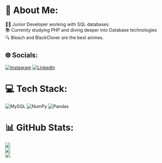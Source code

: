 # 💫 About Me:
👨‍💻 Junior Developer working with SQL databases<br>📚 Currently studying PHP and diving deeper into Database technologies<br>🔍 Bleach and BlackClover are the best animes.


## 🌐 Socials:
[![Instagram](https://img.shields.io/badge/Instagram-%23E4405F.svg?logo=Instagram&logoColor=white)](https://www.instagram.com/soneca.q/) [![LinkedIn](https://img.shields.io/badge/LinkedIn-%230077B5.svg?logo=linkedin&logoColor=white)](https://www.linkedin.com/in/geilson-marcelo-santos-maciel-7a16b4192/) 

# 💻 Tech Stack:
![MySQL](https://img.shields.io/badge/mysql-%2300f.svg?style=for-the-badge&logo=mysql&logoColor=white) ![NumPy](https://img.shields.io/badge/numpy-%23013243.svg?style=for-the-badge&logo=numpy&logoColor=white) ![Pandas](https://img.shields.io/badge/pandas-%23150458.svg?style=for-the-badge&logo=pandas&logoColor=white)
# 📊 GitHub Stats:
![](https://github-readme-stats.vercel.app/api?username=geilsonm2&theme=bear&hide_border=false&include_all_commits=false&count_private=false)<br/>
![](https://github-readme-streak-stats.herokuapp.com/?user=geilsonm2&theme=bear&hide_border=false)<br/>
![](https://github-readme-stats.vercel.app/api/top-langs/?username=geilsonm2&theme=bear&hide_border=false&include_all_commits=false&count_private=false&layout=compact)

<!-- Proudly created with GPRM ( https://gprm.itsvg.in ) -->
